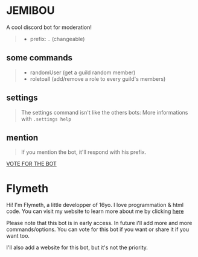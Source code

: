 # JEMIBOU
A cool discord bot for moderation!

> - prefix: `.` (changeable)

## some commands
> - randomUser (get a guild random member)
> - roletoall (add/remove a role to every guild's members)

## settings
> The settings command isn't like the others bots:
> More informations with `.settings help`

## mention
> If you mention the bot, it'll respond with his prefix.

[VOTE FOR THE BOT](https://top.gg/bot/859139199172083713)

# Flymeth
Hi! I'm Flymeth, a little developper of 16yo. I love programmation & html code.
You can visit my website to learn more about me by clicking [here](https://flymeth.net)

Please note that this bot is in early access. In future i'll add more and more commands/options. You can vote for this bot if you want or share it if you want too.

I'll also add a website for this bot, but it's not the priority.